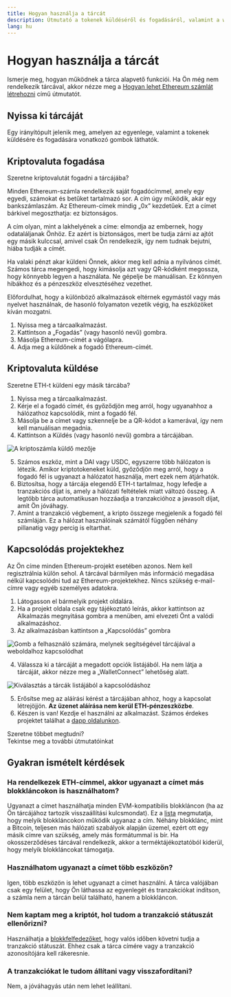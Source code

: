 ```yaml
---
title: Hogyan használja a tárcát
description: Útmutató a tokenek küldéséről és fogadásáról, valamint a web3-projektekhez való kapcsolódásról.
lang: hu
---
```


# Hogyan használja a tárcát

Ismerje meg, hogyan működnek a tárca alapvető funkciói. Ha Ön még nem rendelkezik tárcával, akkor nézze meg a [Hogyan lehet Ethereum számlát létrehozni](/guides/how-to-create-an-ethereum-account/) című útmutatót.

## Nyissa ki tárcáját

Egy irányítópult jelenik meg, amelyen az egyenlege, valamint a tokenek küldésére és fogadására vonatkozó gombok láthatók.

## Kriptovaluta fogadása

Szeretne kriptovalutát fogadni a tárcájába?

Minden Ethereum-számla rendelkezik saját fogadócímmel, amely egy egyedi, számokat és betűket tartalmazó sor. A cím úgy működik, akár egy bankszámlaszám. Az Ethereum-címek mindig „0x” kezdetűek. Ezt a címet bárkivel megoszthatja: ez biztonságos.

A cím olyan, mint a lakhelyének a címe: elmondja az embernek, hogy odataláljanak Önhöz. Ez azért is biztonságos, mert be tudja zárni az ajtót egy másik kulccsal, amivel csak Ön rendelkezik, így nem tudnak bejutni, hiába tudják a címét.

Ha valaki pénzt akar küldeni Önnek, akkor meg kell adnia a nyilvános címét. Számos tárca megengedi, hogy kimásolja azt vagy QR-kódként megossza, hogy könnyebb legyen a használata. Ne gépelje be manuálisan. Ez könnyen hibákhoz és a pénzeszköz elvesztéséhez vezethet.

Előfordulhat, hogy a különböző alkalmazások eltérnek egymástól vagy más nyelvet használnak, de hasonló folyamaton vezetik végig, ha eszközöket kíván mozgatni.

1. Nyissa meg a tárcaalkalmazást.
2. Kattintson a „Fogadás” (vagy hasonló nevű) gombra.
3. Másolja Ethereum-címét a vágólapra.
4. Adja meg a küldőnek a fogadó Ethereum-címét.

## Kriptovaluta küldése

Szeretne ETH-t küldeni egy másik tárcába?

1. Nyissa meg a tárcaalkalmazást.
2. Kérje el a fogadó címét, és győződjön meg arról, hogy ugyanahhoz a hálózathoz kapcsolódik, mint a fogadó fél.
3. Másolja be a címet vagy szkennelje be a QR-kódot a kamerával, így nem kell manuálisan megadnia.
4. Kattintson a Küldés (vagy hasonló nevű) gombra a tárcájában.

![A kriptoszámla küldő mezője](./send.png)
<br/>

5. Számos eszköz, mint a DAI vagy USDC, egyszerre több hálózaton is létezik. Amikor kriptotokeneket küld, győződjön meg arról, hogy a fogadó fél is ugyanazt a hálózatot használja, mert ezek nem átjárhatók.
6. Biztosítsa, hogy a tárcája elegendő ETH-t tartalmaz, hogy lefedje a tranzakciós díjat is, amely a hálózati feltételek miatt változó összeg. A legtöbb tárca automatikusan hozzáadja a tranzakcióhoz a javasolt díjat, amit Ön jóváhagy.
7. Amint a tranzakció végbement, a kripto összege megjelenik a fogadó fél számláján. Ez a hálózat használóinak számától függően néhány pillanatig vagy percig is eltarthat.

## Kapcsolódás projektekhez

Az Ön címe minden Ethereum-projekt esetében azonos. Nem kell regisztrálnia külön sehol. A tárcával bármilyen más információ megadása nélkül kapcsolódni tud az Ethereum-projektekhez. Nincs szükség e-mail-címre vagy egyéb személyes adatokra.

1. Látogasson el bármelyik projekt oldalára.
2. Ha a projekt oldala csak egy tájékoztató leírás, akkor kattintson az Alkalmazás megnyitása gombra a menüben, ami elvezeti Önt a valódi alkalmazáshoz.
3. Az alkalmazásban kattintson a „Kapcsolódás” gombra

![Gomb a felhasználó számára, melynek segítségével tárcájával a weboldalhoz kapcsolódhat](./connect1.png)

4. Válassza ki a tárcáját a megadott opciók listájából. Ha nem látja a tárcáját, akkor nézze meg a „WalletConnect” lehetőség alatt.

![Kiválasztás a tárcák listájából a kapcsolódáshoz](./connect2.png)

5. Erősítse meg az aláírási kérést a tárcájában ahhoz, hogy a kapcsolat létrejöjjön. **Az üzenet aláírása nem kerül ETH-pénzeszközbe**.
6. Készen is van! Kezdje el használni az alkalmazást. Számos érdekes projektet találhat a [dapp oldalunkon](/dapps/#explore). <br />

<InfoBanner shouldSpaceBetween emoji=":eyes:">
  <div>Szeretne többet megtudni?</div>
  <ButtonLink to="/guides/">
    Tekintse meg a további útmutatóinkat
  </ButtonLink>
</InfoBanner>

## Gyakran ismételt kérdések

### Ha rendelkezek ETH-címmel, akkor ugyanazt a címet más blokkláncokon is használhatom?

Ugyanazt a címet használhatja minden EVM-kompatibilis blokkláncon (ha az Ön tárcájához tartozik visszaállítási kulcsmondat). Ez a [lista](https://chainlist.org/) megmutatja, hogy melyik blokkláncokon működik ugyanaz a cím. Néhány blokklánc, mint a Bitcoin, teljesen más hálózati szabályok alapján üzemel, ezért ott egy másik címre van szükség, amely más formátummal is bír. Ha okosszerződéses tárcával rendelkezik, akkor a terméktájékoztatóból kiderül, hogy melyik blokkláncokat támogatja.

### Használhatom ugyanazt a címet több eszközön?

Igen, több eszközön is lehet ugyanazt a címet használni. A tárca valójában csak egy felület, hogy Ön láthassa az egyenlegét és tranzakciókat indítson, a számla nem a tárcán belül található, hanem a blokkláncon.

### Nem kaptam meg a kriptót, hol tudom a tranzakció státuszát ellenőrizni?

Használhatja a [blokkfelfedezőket](/developers/docs/data-and-analytics/block-explorers/), hogy valós időben követni tudja a tranzakció státuszát. Ehhez csak a tárca címére vagy a tranzakció azonosítójára kell rákeresnie.

### A tranzakciókat le tudom állítani vagy visszafordítani?

Nem, a jóváhagyás után nem lehet leállítani.
